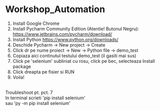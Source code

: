 # Workshop_Automation

1. Install Google Chrome </br>
2. Install Pycharm Community Edition (Atentie! Butonul Negru): https://www.jetbrains.com/pycharm/download/ </br>
3. Install Python https://www.python.org/downloads/ </br>
4. Deschide Pycharm -> New project -> Create </br>
5. Click dr pe nume proiect -> New -> Python file -> demo_test </br>
6. Copiaza aici continutul testului demo_test (il gasiti mai sus) </br>
7. Click pe 'selenium' subliniat cu rosu, click pe bec, selecteaza Install package </br>
9. Click dreapta pe fisier si RUN </br>
9. Voila! </br>
</br>
Troubleshoot pt. pct. 7
</br>
In terminal scrieti 'pip install selenium'
</br>
sau 'py -m pip install selenium'
